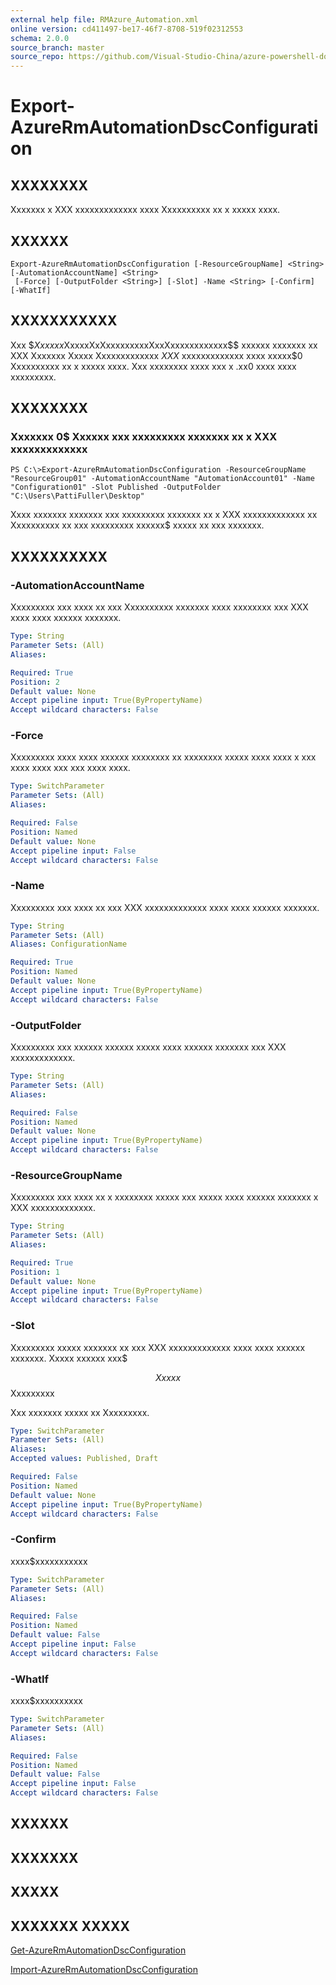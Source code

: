 ```yaml
---
external help file: RMAzure_Automation.xml
online version: cd411497-be17-46f7-8708-519f02312553
schema: 2.0.0
source_branch: master
source_repo: https://github.com/Visual-Studio-China/azure-powershell-docs-int
---
```


# Export-AzureRmAutomationDscConfiguration
## XXXXXXXX
Xxxxxxx x XXX xxxxxxxxxxxxx xxxx Xxxxxxxxxx xx x xxxxx xxxx.

## XXXXXX

```
Export-AzureRmAutomationDscConfiguration [-ResourceGroupName] <String> [-AutomationAccountName] <String>
 [-Force] [-OutputFolder <String>] [-Slot] -Name <String> [-Confirm] [-WhatIf]
```

## XXXXXXXXXXX
Xxx $$Xxxxxx$XxxxxXxXxxxxxxxxxXxxXxxxxxxxxxxxx$$ xxxxxx xxxxxxx xx XXX Xxxxxxx Xxxxx Xxxxxxxxxxxxx $XXX$ xxxxxxxxxxxxx xxxx xxxxx$0 Xxxxxxxxxx xx x xxxxx xxxx.
Xxx xxxxxxxx xxxx xxx x .xx0 xxxx xxxx xxxxxxxxx.

## XXXXXXXX

### Xxxxxxx 0$ Xxxxxx xxx xxxxxxxxx xxxxxxx xx x XXX xxxxxxxxxxxxx
```
PS C:\>Export-AzureRmAutomationDscConfiguration -ResourceGroupName "ResourceGroup01" -AutomationAccountName "AutomationAccount01" -Name "Configuration01" -Slot Published -OutputFolder "C:\Users\PattiFuller\Desktop"
```

Xxxx xxxxxxx xxxxxxx xxx xxxxxxxxx xxxxxxx xx x XXX xxxxxxxxxxxxx xx Xxxxxxxxxx xx xxx xxxxxxxxx xxxxxx$ xxxxx xx xxx xxxxxxx.

## XXXXXXXXXX

### -AutomationAccountName
Xxxxxxxxx xxx xxxx xx xxx Xxxxxxxxxx xxxxxxx xxxx xxxxxxxx xxx XXX xxxx xxxx xxxxxx xxxxxxx.

```yaml
Type: String
Parameter Sets: (All)
Aliases: 

Required: True
Position: 2
Default value: None
Accept pipeline input: True(ByPropertyName)
Accept wildcard characters: False
```

### -Force
Xxxxxxxxx xxxx xxxx xxxxxx xxxxxxxx xx xxxxxxxx xxxxx xxxx xxxx x xxx xxxx xxxx xxx xxx xxxx xxxx.

```yaml
Type: SwitchParameter
Parameter Sets: (All)
Aliases: 

Required: False
Position: Named
Default value: None
Accept pipeline input: False
Accept wildcard characters: False
```

### -Name
Xxxxxxxxx xxx xxxx xx xxx XXX xxxxxxxxxxxxx xxxx xxxx xxxxxx xxxxxxx.

```yaml
Type: String
Parameter Sets: (All)
Aliases: ConfigurationName

Required: True
Position: Named
Default value: None
Accept pipeline input: True(ByPropertyName)
Accept wildcard characters: False
```

### -OutputFolder
Xxxxxxxxx xxx xxxxxx xxxxxx xxxxx xxxx xxxxxx xxxxxxx xxx XXX xxxxxxxxxxxxx.

```yaml
Type: String
Parameter Sets: (All)
Aliases: 

Required: False
Position: Named
Default value: None
Accept pipeline input: True(ByPropertyName)
Accept wildcard characters: False
```

### -ResourceGroupName
Xxxxxxxxx xxx xxxx xx x xxxxxxxx xxxxx xxx xxxxx xxxx xxxxxx xxxxxxx x XXX xxxxxxxxxxxxx.

```yaml
Type: String
Parameter Sets: (All)
Aliases: 

Required: True
Position: 1
Default value: None
Accept pipeline input: True(ByPropertyName)
Accept wildcard characters: False
```

### -Slot
Xxxxxxxxx xxxxx xxxxxxx xx xxx XXX xxxxxxxxxxxxx xxxx xxxx xxxxxx xxxxxxx.
Xxxxx xxxxxx xxx$ 

$$ Xxxxx $$ Xxxxxxxxx 

Xxx xxxxxxx xxxxx xx Xxxxxxxxx.

```yaml
Type: SwitchParameter
Parameter Sets: (All)
Aliases: 
Accepted values: Published, Draft

Required: False
Position: Named
Default value: None
Accept pipeline input: True(ByPropertyName)
Accept wildcard characters: False
```

### -Confirm
xxxx$xxxxxxxxxxx

```yaml
Type: SwitchParameter
Parameter Sets: (All)
Aliases: 

Required: False
Position: Named
Default value: False
Accept pipeline input: False
Accept wildcard characters: False
```

### -WhatIf
xxxx$xxxxxxxxxx

```yaml
Type: SwitchParameter
Parameter Sets: (All)
Aliases: 

Required: False
Position: Named
Default value: False
Accept pipeline input: False
Accept wildcard characters: False
```

## XXXXXX

## XXXXXXX

## XXXXX

## XXXXXXX XXXXX

[Get-AzureRmAutomationDscConfiguration](cd411497-be17-46f7-8708-519f02312553)

[Import-AzureRmAutomationDscConfiguration](9e316628-0101-4da8-8a9f-843f8442e52d)



